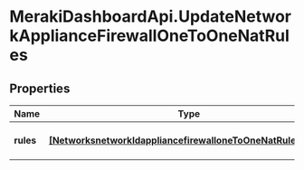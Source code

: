 # MerakiDashboardApi.UpdateNetworkApplianceFirewallOneToOneNatRules

## Properties
Name | Type | Description | Notes
------------ | ------------- | ------------- | -------------
**rules** | [**[NetworksnetworkIdappliancefirewalloneToOneNatRulesRules]**](NetworksnetworkIdappliancefirewalloneToOneNatRulesRules.md) | An array of 1:1 nat rules | 


